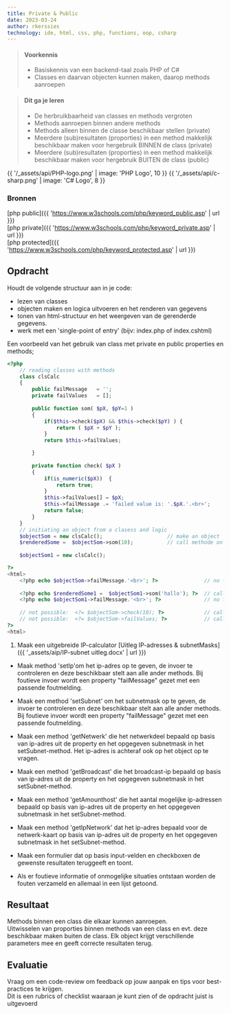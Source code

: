 ```yaml
---
title: Private & Public
date: 2023-03-24
author: rkerssies
technology: ide, html, css, php, functions, oop, csharp
---
```



> #### Voorkennis
> * Basiskennis van een backend-taal zoals PHP of C#
> * Classes en daarvan objecten kunnen maken, daarop methods aanroepen


> #### Dit ga je leren
> * De herbruikbaarheid van classes en methods vergroten
> * Methods aanroepen binnen andere methods
> * Methods alleen binnen de classe beschikbaar stellen (private)
> * Meerdere (sub)resultaten (proporties) in een method makkelijk beschikbaar maken voor hergebruik BINNEN de class (private)
> * Meerdere (sub)resultaten (proporties) in een method makkelijk beschikbaar maken voor hergebruik BUITEN de class (public)

{{ '/_assets/api/PHP-logo.png' | image: 'PHP Logo', 10 }}
{{ '/_assets/api/c-sharp.png' | image: 'C# Logo', 8 }}

### Bronnen 
[php public]({{ 'https://www.w3schools.com/php/keyword_public.asp' | url }})<br>
[php private]({{ 'https://www.w3schools.com/php/keyword_private.asp' | url }})<br>
[php protected]({{ 'https://www.w3schools.com/php/keyword_protected.asp' | url }})



## Opdracht
Houdt de volgende structuur aan in je code:
* lezen van classes
* objecten maken en logica uitvoeren en het renderen van gegevens
* tonen van html-structuur en het weergeven van de gerenderde gegevens.
* werk met een 'single-point of entry' (bijv: index.php of index.cshtml)

Een voorbeeld van het gebruik van class met private en public properties en methods;
```php
<?php
    // reading classes with methods
    class clsCalc
    {
        public failMessage   = '';
        private failValues   = [];
    
        public function som( $pX, $pY=1 )		
        {
            if($this->check($pX) && $this->check($pY) ) {
                return ( $pX + $pY );
            }
            return $this->failValues;

        }
        
        private function check( $pX )		
        {
            if(is_numeric($pX))  {
                return true;
            }
            $this->failValues[] = $pX;
            $this->failMessage .= 'failed value is: '.$pX.'.<br>';
            return false;
        }
    }
    // initiating an object from a clasess and logic
    $objectSom = new clsCalc();	                    // make an object 
    $renderedSome =  $objectSom->som(10);	        // call methode on object (must be public)
    
    $objectSom1 = new clsCalc();	                

?>
<html>  
    <?php echo $objectSom->failMessage.'<br>'; ?>               // no fails, is empty
    
    <?php echo $renderedSome1 =  $objectSom1->som('hallo'); ?>	// call methode on object (must be public), $renderSome1 contains an array
    <?php echo $objectSom1->failMessage.'<br>'; ?>              // no fails, contains a string; 'failed value is: hallo.<br>'
    
    // not possible:  <?= $objectSom->check(10); ?>             // call on private method is NOT possible
    // not possible:  <?= $objectSom->failValues; ?>            // call on private property is NOT possible
?>
<html>
```

1. Maak een uitgebreide IP-calculator
   [Uitleg IP-adresses & subnetMasks]({{ '_assets/aip/IP-subnet uitleg.docx' | url }})<br>
* Maak method 'setIp'om het ip-adres op te geven, de invoer te controleren en deze beschikbaar stelt aan alle ander methods.
  Bij foutieve invoer wordt een property "failMessage" gezet met een passende foutmelding.
* Maak een method 'setSubnet' om het subnetmask op te geven, de invoer te controleren en deze beschikbaar stelt aan alle ander methods.
  Bij foutieve invoer wordt een property "failMessage" gezet met een passende foutmelding.
* Maak een method 'getNetwerk' die het netwerkdeel bepaald op basis van ip-adres uit de property en het opgegeven subnetmask in het setSubnet-method.
  Het ip-adres is achteraf ook op het object op te vragen.
* Maak een method 'getBroadcast' die het broadcast-ip bepaald op basis van ip-adres uit de property en het opgegeven subnetmask in het setSubnet-method.
* Maak een method 'getAmounthost' die het aantal mogelijke ip-adressen bepaald op basis van ip-adres uit de property en het opgegeven subnetmask in het setSubnet-method.
* Maak een method 'getIpNetwork' dat het ip-adres bepaald voor de netwerk-kaart op basis van ip-adres uit de property en het opgegeven subnetmask in het setSubnet-method.

* Maak een formulier dat op basis input-velden en checkboxen de gewenste resultaten teruggeeft en toont.
* Als er foutieve informatie of onmogelijke situaties ontstaan worden de fouten verzameld en allemaal in een lijst getoond.

## Resultaat
Methods binnen een class die elkaar kunnen aanroepen.<br>
Uitwisselen van proporties binnen methods van een class en evt. deze beschikbaar maken buiten de class.
Elk object krijgt verschillende parameters mee en geeft correcte resultaten terug.



## Evaluatie
Vraag om een code-review om feedback op jouw aanpak en tips voor best-practices te krijgen.<br>
Dit is een rubrics of checklist waaraan je kunt zien of de opdracht juist is uitgevoerd
